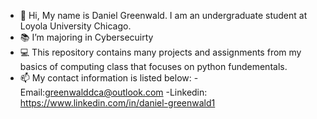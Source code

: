 - 👋 Hi, My name is Daniel Greenwald. I am an undergraduate student at Loyola University Chicago.
- 📚 I’m majoring in Cybersecuirty
- 💻 This repository contains many projects and assignments from my basics of computing class that focuses on python fundementals.
- 📫 My contact information is listed below:
                      -Email:greenwalddca@outlook.com
                      -Linkedin: https://www.linkedin.com/in/daniel-greenwald1


